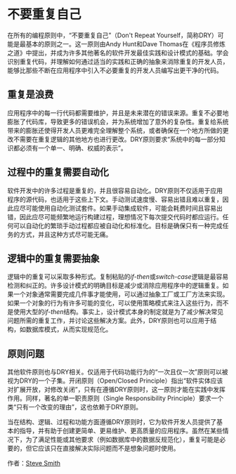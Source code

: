 # 不要重复自己

在所有的编程原则中，“不要重复自己”（Don't Repeat Yourself，简称DRY）可能是最基本的原则之一。这一原则由Andy Hunt和Dave Thomas在《程序员修炼之道》中提出，并成为许多其他著名的软件开发最佳实践和设计模式的基础。学会识别重复代码，并理解如何通过适当的实践和正确的抽象来消除重复的开发人员，能够比那些不断在应用程序中引入不必要重复的开发人员编写出更干净的代码。

重复是浪费
---

应用程序中的每一行代码都需要维护，并且是未来潜在的错误来源。重复不必要地膨胀了代码库，导致更多的错误机会，并为系统增加了意外的复杂性。重复给系统带来的膨胀还使得开发人员更难完全理解整个系统，或者确保在一个地方所做的更改不需要在重复逻辑的其他地方也进行更改。DRY原则要求“系统中的每一部分知识都必须有一个单一、明确、权威的表示”。

过程中的重复需要自动化
---

软件开发中的许多过程是重复的，并且很容易自动化。DRY原则不仅适用于应用程序的源代码，也适用于这些上下文。手动测试速度慢、容易出错且难以重复，因此应尽可能使用自动化测试套件。如果手动集成软件，可能会耗费时间且容易出错，因此应尽可能频繁地运行构建过程，理想情况下每次提交代码时都应运行。任何可以自动化的繁琐手动过程都应被自动化和标准化。目标是确保只有一种完成任务的方式，并且这种方式尽可能无痛。

逻辑中的重复需要抽象
---

逻辑中的重复可以采取多种形式。复制粘贴的*if-then*或*switch-case*逻辑是最容易检测和纠正的。许多设计模式的明确目标是减少或消除应用程序中的逻辑重复。如果一个对象通常需要完成几件事才能使用，可以通过抽象工厂或工厂方法来实现。如果一个对象的行为有许多可能的变化，可以使用策略模式来注入这些行为，而不是使用大型的*if-then*结构。事实上，设计模式本身的制定就是为了减少解决常见问题所需的重复工作，并讨论这些解决方案。此外，DRY原则也可以应用于结构，如数据库模式，从而实现规范化。

原则问题
---

其他软件原则也与DRY相关。仅适用于代码功能行为的“一次且仅一次”原则可以被视为DRY的一个子集。开闭原则（Open/Closed Principle）指出“软件实体应该对扩展开放，对修改关闭”，只有在遵循DRY原则时，这一原则才能在实践中发挥作用。同样，著名的单一职责原则（Single Responsibility Principle）要求一个类“只有一个改变的理由”，这也依赖于DRY原则。

当在结构、逻辑、过程和功能方面遵循DRY原则时，它为软件开发人员提供了基本的指导，并有助于创建更简单、更易维护、更高质量的应用程序。虽然在某些情况下，为了满足性能或其他要求（例如数据库中的数据反规范化），重复可能是必要的，但它应该只在直接解决实际问题而不是想象问题时使用。

作者：[Steve Smith](http://programmer.97things.oreilly.com/wiki/index.php/Steve_Smith)